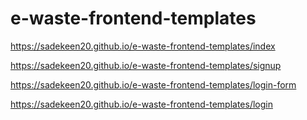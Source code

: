 ﻿# e-waste-frontend-templates

https://sadekeen20.github.io/e-waste-frontend-templates/index

https://sadekeen20.github.io/e-waste-frontend-templates/signup

https://sadekeen20.github.io/e-waste-frontend-templates/login-form

https://sadekeen20.github.io/e-waste-frontend-templates/login

